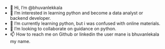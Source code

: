 - 👋 Hi, I’m @bhuvanlekkala
- 👀 I’m interested in learning python and become a data analyst or backend developer.
- 🌱 I’m currently learning python,  but i was confused with online materials.
- 💞️ I’m looking to collaborate on guidance on python.
- 📫 How to reach me on Github or linkedin the user mane is bhuvanlekala my name.

<!---
bhuvanlekkala/bhuvanlekkala is a ✨ special ✨ repository because its `README.md` (this file) appears on your GitHub profile.
You can click the Preview link to take a look at your changes.
--->
